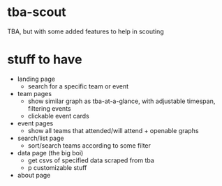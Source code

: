 # tba-scout
TBA, but with some added features to help in scouting

# stuff to have
- landing page
   - search for a specific team or event
- team pages
   - show similar graph as tba-at-a-glance, with adjustable timespan, filtering events
   - clickable event cards
- event pages
   - show all teams that attended/will attend + openable graphs
- search/list page
   - sort/search teams according to some filter
- data page (the big boi)
   - get csvs of specified data scraped from tba
   - p customizable stuff
- about page